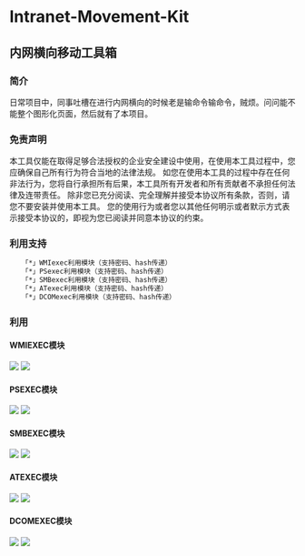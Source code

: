 # Intranet-Movement-Kit

## 内网横向移动工具箱

### 简介
  日常项目中，同事吐槽在进行内网横向的时候老是输命令输命令，贼烦。问问能不能整个图形化页面，然后就有了本项目。

### 免责声明
  本工具仅能在取得足够合法授权的企业安全建设中使用，在使用本工具过程中，您应确保自己所有行为符合当地的法律法规。 如您在使用本工具的过程中存在任何非法行为，您将自行承担所有后果，本工具所有开发者和所有贡献者不承担任何法律及连带责任。 除非您已充分阅读、完全理解并接受本协议所有条款，否则，请您不要安装并使用本工具。 您的使用行为或者您以其他任何明示或者默示方式表示接受本协议的，即视为您已阅读并同意本协议的约束。

### 利用支持
```bash
   「*」WMIexec利用模块（支持密码、hash传递）
   「*」PSexec利用模块（支持密码、hash传递）
   「*」SMBexec利用模块（支持密码、hash传递） 
   「*」ATexec利用模块（支持密码、hash传递）
   「*」DCOMexec利用模块（支持密码、hash传递）
```
### 利用
#### WMIEXEC模块
![](./static/1.jpg)
![](./static/2.jpg)
#### PSEXEC模块
![](./static/3.jpg)
![](./static/4.jpg)
#### SMBEXEC模块
![](./static/5.jpg)
![](./static/6.jpg)
#### ATEXEC模块
![](./static/7.jpg)
![](./static/8.jpg)
#### DCOMEXEC模块
![](./static/9.jpg)
![](./static/10.jpg)
